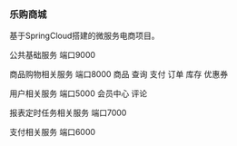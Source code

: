 ### 乐购商城
基于SpringCloud搭建的微服务电商项目。


公共基础服务
端口9000

商品购物相关服务
端口8000
商品
查询
支付
订单
库存
优惠券


用户相关服务
端口5000
会员中心
评论



报表定时任务相关服务
端口7000



支付相关服务
端口6000


